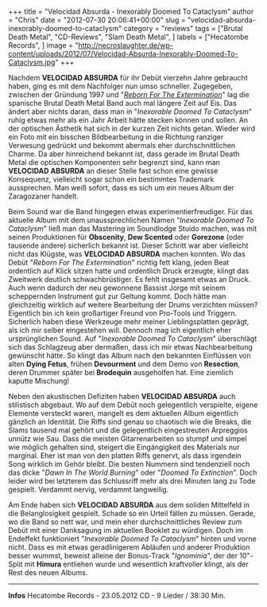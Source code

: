 +++
title = "Velocidad Absurda - Inexorably Doomed To Cataclysm"
author = "Chris"
date = "2012-07-30 20:06:41+00:00"
slug = "velocidad-absurda-inexorably-doomed-to-cataclysm"
category = "reviews"
tags = ["Brutal Death Metal", "CD-Reviews", "Slam Death Metal", ]
labels = ["Hecatombe Records", ]
image = "http://necroslaughter.de/wp-content/uploads/2012/07/Velocidad-Absurda-Inexorably-Doomed-To-Cataclysm.jpg"
+++

Nachdem **VELOCIDAD ABSURDA** für ihr Debüt vierzehn Jahre gebraucht haben, ging es mit dem Nachfolger nun umso schneller. Zugegeben, zwischen der Gründung 1997 und "<a href="http://necroslaughter.de/2011/09/velocidad-absurda-reborn-for-the-extermination/" title="Velocidad Absurda – Reborn For The Extermination">_Reborn For The Extermination_</a>" lag die spanische Brutal Death Metal Band auch mal längere Zeit auf Eis. Das ändert aber nichts daran, dass man in "_Inexorable Doomed To Cataclysm_" ruhig etwas mehr als ein Jahr Arbeit hätte stecken können und sollen. An der optischen Ästhetik  hat sich in der kurzen Zeit nichts getan. Wieder wird ein Foto mit ein bisschen Bildbearbeitung in die Richtung ranziger Verwesung gedrückt und bekommt abermals eher durchschnittlichen Charme. Da aber hinreichend bekannt ist, dass gerade im Brutal Death Metal die optischen Komponenten sehr begrenzt sind, kann man **VELOCIDAD ABSURDA** an dieser Stelle fast schon eine gewisse Konsequenz, vielleicht sogar schon ein bestimmtes Trademark aussprechen. Man weiß sofort, dass es sich um ein neues Album der Zaragozaner handelt.

Beim Sound war die Band hingegen etwas experimentierfreudiger. Für das aktuelle Album mit dem unaussprechlichen Namen  "_Inexorable Doomed To Cataclysm_" ließ man das Mastering im Soundlodge Stuido machen, was mit seinen Produktionen für **Obscenity**, **Dew Scented** oder **Gorezone** (oder tausende andere) sicherlich bekannt ist. Dieser Schritt war aber vielleicht nicht das Klügste, was **VELOCIDAD ABSURDA** machen konnten. Wo das Debüt "_Reborn For The Extermination_" richtig fett klang, jeden Beat ordentlich auf Klick sitzen hatte und ordentlich Druck erzeugte, klingt das Zweitwerk deutlich schwachbrüstiger. Es fehlt insgesamt etwas an Druck. Auch wenn dadurch der neu gewonnene Bassist Jorge mit seinem scheppernden Instrument gut zur Geltung kommt. Doch hätte man gleichzeitig wirklich auf weitere Bearbeitung der Drums verzichten müssen?
Eigentlich bin ich kein großartiger Freund von Pro-Tools und Triggern. Sicherlich haben diese Werkzeuge mehr meiner Lieblingsplatten geprägt, als ich mir selber eingestehen will. Dennoch mag ich eigentlich eher ursprünglichen Sound. Auf "_Inexorable Doomed To Cataclysm_" überschlägt sich das Schlagzeug aber dermaßen, dass ich mir etwas Nachbearbeitung gewünscht hätte. So klingt das Album nach den bekannten Einflüssen von alten **Dying Fetus**, frühen **Devourment** und dem Demo von **Resection**, deren Drummer später bei **Brodequin** ausgeholfen hat. Eine ziemlich kaputte Mischung!

Neben den akustischen Defiziten haben **VELOCIDAD ABSURDA** auch stilistisch abgebaut. Wo auf dem Debüt noch gelegentlich verspielte, eigene Elemente versteckt waren, mangelt es dem aktuellen Album eigentlich gänzlich an Identität. Die Riffs sind genau so chaotisch wie die Breaks, die Slams tausend mal gehört und die gelegentlich eingestreuten Arpreggios unnütz wie Sau. Dass die meisten Gitarrenarbeiten so stumpf und simpel wie möglich gehalten sind, steigert die Eingängigkeit des Materials nur marginal. Eher ist man von den platten Riffs genervt, als dass irgendein Song wirklich im Gehör bleibt. Die besten Nummern sind tendenziell noch das dicke "_Dawn In The World Burning_" oder "_Doomed To Extinction_". Doch leider wird bei letzterem das Schlussriff mehr als drei Minuten lang zu Tode gespielt. Verdammt nervig, verdammt langweilig.

Am Ende haben sich **VELOCIDAD ABSURDA** aus dem soliden Mittelfeld in die Belanglosigkeit gespielt. Schade so ein Urteil fällen zu müssen. Gerade, wo die Band so nett war, und mein eher durchschnittliches Review zum Debüt mit einer Danksagung im aktuellen Booklet zu würdigen. Doch im Endeffekt funktioniert "_Inexorable Doomed To Cataclysm_" hinten und vorne nicht. Dass es mit etwas geradlinigerem Abläufen und anderer Produktion besser wummst, beweist alleine der Bonus-Track "_Ignominia_", der der 10"-Split mit **Himura** entliehen wurde und wesentlich kraftvoller klingt, als der Rest des neuen Albums.



---
**Infos**
Hecatombe Records - 23.05.2012
CD - 9 Lieder / 38:30 Min.
